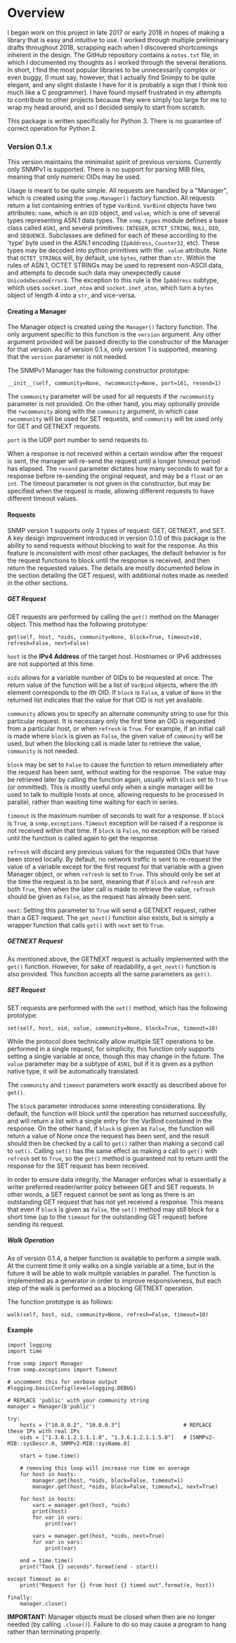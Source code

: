 # Overview
I began work on this project in late 2017 or early 2018 in hopes of making a library that is easy and _intuitive_ to use. I worked through multiple preliminary drafts throughout 2018, scrapping each when I discovered shortcomings inherent in the design. The GitHub repository contains a `notes.txt` file, in which I documented my thoughts as I worked through the several iterations. In short, I find the most popular libraries to be unnecessarily complex or even buggy, (I must say, however, that I actually find Snimpy to be quite elegant, and any slight distaste I have for it is probably a sign that I think too much like a C programmer). I have found myself frustrated in my attempts to contribute to other projects because they were simply too large for me to wrap my head around, and so I decided simply to start from scratch.

This package is written specifically for Python 3. There is no guarantee of correct operation for Python 2.

### Version 0.1.x
This version maintains the minimalist spirit of previous versions. Currently only SNMPv1 is supported. There is no support for parsing MIB files, meaning that only numeric OIDs may be used.

Usage is meant to be quite simple. All requests are handled by a "Manager", which is created using the `snmp.Manager()` factory function. All requests return a list containing entries of type `VarBind`. `VarBind` objects have two attributes: `name`, which is an `OID` object, and `value`, which is one of several types representing ASN.1 data types. The `snmp.types` module defines a base class called `ASN1`, and several primitives: `INTEGER`, `OCTET_STRING`, `NULL`, `OID`, and `SEQUENCE`. Subclasses are defined for each of these according to the 'type' byte used in the ASN.1 encoding (`IpAddress`, `Counter32`, etc). These types may be decoded into python primitives with the `.value` attribute. Note that `OCTET_STRING`s will, by default, use `bytes`, rather than `str`. Within the rules of ASN.1, OCTET STRINGs may be used to represent non-ASCII data, and attempts to decode such data may unexpectedly cause `UnicodeDecodeError`s. The exception to this rule is the `IpAddress` subtype, which uses `socket.inet_ntoa` and `socket.inet_aton`, which turn a `bytes` object of length 4 into a `str`, and vice-versa.

#### Creating a Manager
The Manager object is created using the `Manager()` factory function. The only argument specific to this function is the `version` argument. Any other argument provided will be passed directly to the constructor of the Manager for that version. As of version 0.1.x, only version 1 is supported, meaning that the `version` parameter is not needed.

The SNMPv1 Manager has the following constructor prototype:

    __init__(self, community=None, rwcommunity=None, port=161, resend=1)

The `community` parameter will be used for all requests if the `rwcommunity` parameter is not provided. On the other hand, you may optionally provide the `rwcommunity` along with the `community` argument, in which case `rwcommunity` will be used for SET requests, and `community` will be used only for GET and GETNEXT requests.

`port` is the UDP port number to send requests to.

When a response is not received within a certain window after the request is sent, the manager will re-send the request until a longer timeout period has elapsed. The `resend` parameter dictates how many seconds to wait for a response before re-sending the original request, and may be a `float` or an `int`. The timeout parameter is not given in the constructor, but may be specified when the request is made, allowing different requests to have different timeout values.

#### Requests
SNMP version 1 supports only 3 types of request: GET, GETNEXT, and SET. A key design improvement introduced in version 0.1.0 of this package is the ability to send requests without blocking to wait for the response. As this feature is inconsistent with most other packages, the default behavior is for the request functions to block until the response is received, and then return the requested values. The details are mostly documented below in the section detailing the GET request, with additional notes made as needed in the other sections.

##### GET Request
GET requests are performed by calling the `get()` method on the Manager object. This method has the following prototype:

    get(self, host, *oids, community=None, block=True, timeout=10, refresh=False, next=False)

`host` is the __IPv4 Address__ of the target host. Hostnames or IPv6 addresses are not supported at this time.

`oids` allows for a variable number of OIDs to be requested at once. The return value of the function will be a list of `VarBind` objects, where the _ith_ element corresponds to the _ith_ OID. If `block` is `False`, a value of `None` in the returned list indicates that the value for that OID is not yet available.

`community` allows you to specify an alternate community string to use for this particular request. It is necessary only the first time an OID is requested from a particular host, or when `refresh` is `True`. For example, if an initial call is made where `block` is given as `False`, the given value of `community` will be used, but when the blocking call is made later to retrieve the value, `community` is not needed.

`block` may be set to `False` to cause the function to return immediately after the request has been sent, without waiting for the response. The value may be retrieved later by calling the function again, usually with `block` set to `True` (or ommitted). This is mostly useful only when a single manager will be used to talk to multiple hosts at once, allowing requests to be processed in parallel, rather than wasting time waiting for each in series.

`timeout` is the maximum number of seconds to wait for a response. If `block` is `True`, a `snmp.exceptions.Timeout` exception will be raised if a response is not received within that time. If `block` is `False`, no exception will be raised until the function is called again to get the response.

`refresh` will discard any previous values for the requested OIDs that have been stored locally. By default, no network traffic is sent to re-request the value of a variable except for the first request for that variable with a given Manager object, or when `refresh` is set to `True`. This should only be set at the time the request is to be sent, meaning that if `block` and `refresh` are both `True`, then when the later call is made to retrieve the value, `refresh` should be given as `False`, as the request has already been sent.

`next`: Setting this parameter to `True` will send a GETNEXT request, rather than a GET request. The `get_next()` function also exists, but is simply a wrapper function that calls `get()` with `next` set to `True`.

##### GETNEXT Request
As mentioned above, the GETNEXT request is actually implemented with the `get()` function. However, for sake of readability, a `get_next()` function is also provided. This function accepts all the same parameters as `get()`.

##### SET Request
SET requests are performed with the `set()` method, which has the following prototype:

    set(self, host, oid, value, community=None, block=True, timeout=10)

While the protocol does technically allow multiple SET operations to be performed in a single request, for simplicity, this function only supports setting a single variable at once, though this may change in the future. The `value` parameter may be a subtype of `ASN1`, but if it is given as a python native type, it will be automatically translated.

The `community` and `timeout` parameters work exactly as described above for `get()`.

The `block` parameter introduces some interesting considerations. By default, the function will block until the operation has returned successfully, and will return a list with a single entry for the VarBind contained in the response. On the other hand, if `block` is given as `False`, the function will return a value of None once the request has been sent, and the result should then be checked by a call to `get()` rather than making a second call to `set()`. Calling `set()` has the same effect as making a call to `get()` with `refresh` set to `True`, so the `get()` method is guaranteed not to return until the response for the SET request has been received.

In order to ensure data integrity, the Manager enforces what is essentially a writer preferred reader/writer policy between GET and SET requests. In other words, a SET request cannot be sent as long as there is an outstanding GET request that has not yet received a response. This means that even if `block` is given as `False`, the `set()` method may still block for a short time (up to the `timeout` for the outstanding GET request) before sending its request.

##### Walk Operation
As of version 0.1.4, a helper function is available to perform a simple walk. At the current time it only walks on a single variable at a time, but in the future it will be able to walk multiple variables in parallel. The function is implemented as a generator in order to improve responsiveness, but each step of the walk is performed as a blocking GETNEXT operation.

The function prototype is as follows:

    walk(self, host, oid, community=None, refresh=False, timeout=10)

#### Example

    import logging
    import time

    from snmp import Manager
    from snmp.exceptions import Timeout

    # uncomment this for verbose output
    #logging.basicConfig(level=logging.DEBUG)

    # REPLACE 'public' with your community string
    manager = Manager(b'public')

    try:
        hosts = ["10.0.0.2", "10.0.0.3"]                    # REPLACE these IPs with real IPs
        oids = ["1.3.6.1.2.1.1.1.0", "1.3.6.1.2.1.1.5.0"]   # [SNMPv2-MIB::sysDescr.0, SNMPv2-MIB::sysName.0]

        start = time.time()

        # removing this loop will increase run time on average
        for host in hosts:
            manager.get(host, *oids, block=False, timeout=1)
            manager.get(host, *oids, block=False, timeout=1, next=True)

        for host in hosts:
            vars = manager.get(host, *oids)
            print(host)
            for var in vars:
                print(var)

            vars = manager.get(host, *oids, next=True)
            for var in vars:
                print(var)

        end = time.time()
        print("Took {} seconds".format(end - start))

    except Timeout as e:
        print("Request for {} from host {} timed out".format(e, host))

    finally:
        manager.close()

__IMPORTANT:__ Manager objects must be closed when then are no longer needed (by calling `.close()`). Failure to do so may cause a program to hang rather than terminating properly.
